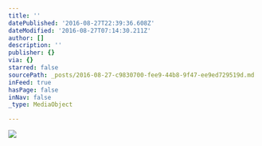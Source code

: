 ```yaml
---
title: ''
datePublished: '2016-08-27T22:39:36.608Z'
dateModified: '2016-08-27T07:14:30.211Z'
author: []
description: ''
publisher: {}
via: {}
starred: false
sourcePath: _posts/2016-08-27-c9830700-fee9-44b8-9f47-ee9ed729519d.md
inFeed: true
hasPage: false
inNav: false
_type: MediaObject

---
```

![](https://the-grid-user-content.s3-us-west-2.amazonaws.com/bbb1d254-581c-41a6-a4b7-e11995d88fe0.jpg)